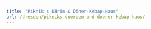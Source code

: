 ```yaml
---
title: "Piknik's Dürüm & Döner-Kebap-Haus"
url: /dresden/pikniks-dueruem-und-doener-kebap-haus/
---
```


